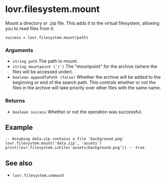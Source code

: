 <!--
category: reference
-->

lovr.filesystem.mount
===

Mount a directory or .zip file.  This adds it to the virtual filesystem, allowing you to read files
from it.

    success = lovr.filesystem.mount(path)

### Arguments

- `string path` The path to mount.
- `string mountpoint ('/')` The "mountpoint" for the archive (where the files will be accessed
  under).
- `boolean appendToPath (false)` Whether the archive will be added to the beginning or end of the
  search path.  This controls whether or not the files in the archive will take priority over other
  files with the same name.

### Returns

- `boolean success` Whether or not the operation was successful.

Example
---

```
-- Assuming data.zip contains a file 'background.png'
lovr.filesystem.mount('data.zip', 'assets')
print(lovr.filesystem.isFile('assets/background.png')) -- true
```

See also
---

- `lovr.filesystem.unmount`
